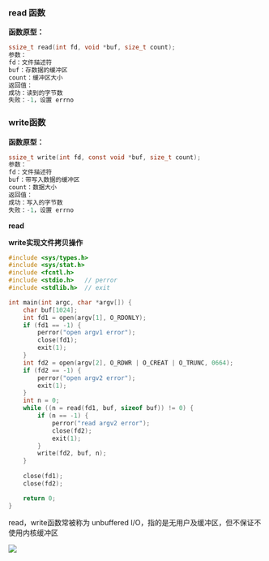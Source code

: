### read 函数

**函数原型：**

```c
ssize_t read(int fd, void *buf, size_t count);
参数：
fd：文件描述符
buf：存数据的缓冲区
count：缓冲区大小
返回值：
成功：读到的字节数
失败：-1，设置 errno
```

### write函数

**函数原型：**

```c
ssize_t write(int fd, const void *buf, size_t count);
参数：
fd：文件描述符
buf：带写入数据的缓冲区
count：数据大小
返回值：
成功：写入的字节数
失败：-1，设置 errno
```

**read**

**write实现文件拷贝操作**

```c
#include <sys/types.h>
#include <sys/stat.h>
#include <fcntl.h>
#include <stdio.h>   // perror
#include <stdlib.h>  // exit

int main(int argc, char *argv[]) {
    char buf[1024];
    int fd1 = open(argv[1], O_RDONLY);
    if (fd1 == -1) {
        perror("open argv1 error");
        close(fd1);
        exit(1);
	}
    int fd2 = open(argv[2], O_RDWR | O_CREAT | O_TRUNC, 0664);
    if (fd2 == -1) {
        perror("open argv2 error");
        exit(1);
	}
    int n = 0;
    while ((n = read(fd1, buf, sizeof buf)) != 0) {
        if (n == -1) {
            perror("read argv2 error");
            close(fd2);
            exit(1);
		}
        write(fd2, buf, n);
    }
    
    close(fd1);
    close(fd2);

    return 0;
}
```

read，write函数常被称为 unbuffered I/O，指的是无用户及缓冲区，但不保证不使用内核缓冲区

![](https:cdn.jsdelivr.net/gh/hacker-dvd/notes/img/image-20221009165454984.png)

